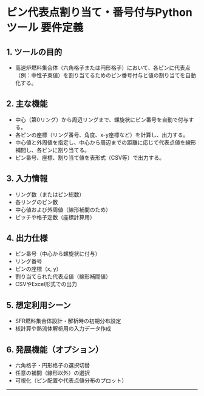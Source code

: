 # ピン代表点割り当て・番号付与Pythonツール 要件定義

## 1. ツールの目的
- 高速炉燃料集合体（六角格子または円形格子）において、各ピンに代表点（例：中性子束値）を割り当てるためのピン番号付与と値の割り当てを自動化する。

## 2. 主な機能
- 中心（第0リング）から周辺リングまで、螺旋状にピン番号を自動で付与する。
- 各ピンの座標（リング番号、角度、x-y座標など）を計算し、出力する。
- 中心値と外周値を指定し、中心から周辺までの距離に応じて代表点値を線形補間し、各ピンに割り当てる。
- ピン番号、座標、割り当て値を表形式（CSV等）で出力する。

## 3. 入力情報
- リング数（またはピン総数）
- 各リングのピン数
- 中心値および外周値（線形補間のため）
- ピッチや格子定数（座標計算用）

## 4. 出力仕様
- ピン番号（中心から螺旋状に付与）
- リング番号
- ピンの座標（x, y）
- 割り当てられた代表点値（線形補間値）
- CSVやExcel形式での出力

## 5. 想定利用シーン
- SFR燃料集合体設計・解析時の初期分布設定
- 核計算や熱流体解析用の入力データ作成

## 6. 発展機能（オプション）
- 六角格子・円形格子の選択切替
- 任意の補間（線形以外）の選択
- 可視化（ピン配置や代表点値分布のプロット）

---

